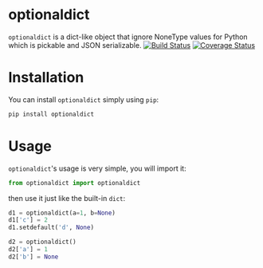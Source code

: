 # optionaldict
``optionaldict`` is a dict-like object that ignore NoneType values for Python which is pickable and JSON serializable.
[![Build Status](https://travis-ci.org/messense/optionaldict.svg)](https://travis-ci.org/messense/optionaldict)
[![Coverage Status](https://coveralls.io/repos/messense/optionaldict/badge.svg)](https://coveralls.io/r/messense/optionaldict)

# Installation

You can install ``optionaldict`` simply using ``pip``:
```bash
pip install optionaldict
```

# Usage
``optionaldict``'s usage is very simple, you will import it:
```python
from optionaldict import optionaldict
```

then use it just like the built-in ``dict``:

```python
d1 = optionaldict(a=1, b=None)
d1['c'] = 2
d1.setdefault('d', None)

d2 = optionaldict()
d2['a'] = 1
d2['b'] = None
```
